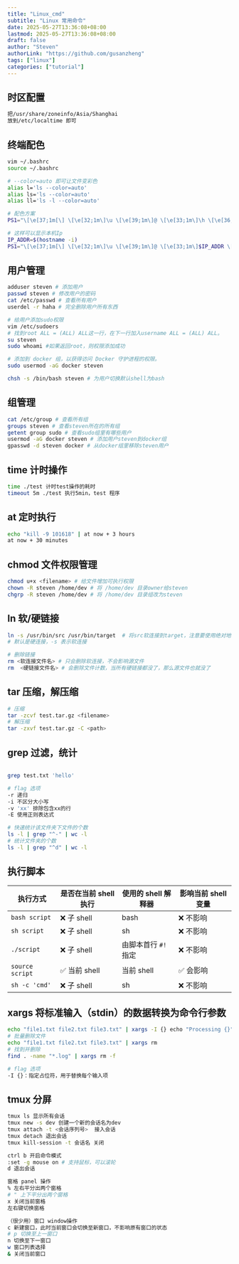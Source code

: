 ```yaml
---
title: "Linux_cmd"
subtitle: "Linux 常用命令"
date: 2025-05-27T13:36:08+08:00
lastmod: 2025-05-27T13:36:08+08:00
draft: false
author: "Steven"
authorLink: "https://github.com/gusanzheng"
tags: ["linux"]
categories: ["tutorial"]
---
```

<!--more-->

## 时区配置
```bash
把/usr/share/zoneinfo/Asia/Shanghai
放到/etc/localtime 即可
```

## 终端配色
```bash
vim ~/.bashrc
source ~/.bashrc

# --color=auto 即可让文件变彩色
alias l='ls --color=auto'
alias ls='ls --color=auto'
alias ll='ls -l --color=auto'

# 配色方案
PS1="\[\e[37;1m[\] \[\e[32;1m\]\u \[\e[39;1m\]@ \[\e[33;1m\]\h \[\e[36;1m\]\w \[\e[37;1m\]] \t \n\[\e[32;1m\]\$ \[\e[0m\]"

# 这样可以显示本机Ip
IP_ADDR=$(hostname -i)
PS1="\[\e[37;1m[\] \[\e[32;1m\]\u \[\e[39;1m\]@ \[\e[33;1m\]$IP_ADDR \[\e[36;1m\]\w \[\e[37;1m\]] \t \n\[\e[32;1m\]\$ \[\e[0m\]"
```

## 用户管理

```bash
adduser steven # 添加用户
passwd steven # 修改用户的密码
cat /etc/passwd # 查看所有用户 
userdel -r haha # 完全删除用户所有东西

# 给用户添加sudo权限
vim /etc/sudoers
# 找到root ALL = (ALL) ALL这一行，在下一行加入username ALL = (ALL) ALL。
su steven
sudo whoami #如果返回root，则权限添加成功

# 添加到 docker 组，以获得访问 Docker 守护进程的权限。
sudo usermod -aG docker steven

chsh -s /bin/bash steven # 为用户切换默认shell为bash
```
## 组管理

```bash
cat /etc/group # 查看所有组
groups steven # 查看steven所在的所有组
getent group sudo # 查看sudo组里有哪些用户
usermod -aG docker steven # 添加用户steven到docker组
gpasswd -d steven docker # 从docker组里移除steven用户
```

## time 计时操作

```bash
time ./test 计时test操作的耗时
timeout 5m ./test 执行5min，test 程序
```

## at 定时执行

```bash
echo "kill -9 101618" | at now + 3 hours
at now + 30 minutes
```

## chmod 文件权限管理

```bash
chmod u+x <filename> # 给文件增加可执行权限
chown -R steven /home/dev # 将 /home/dev 目录owner给steven
chgrp -R steven /home/dev # 将 /home/dev 目录组改为steven
```


## ln 软/硬链接
```bash
ln -s /usr/bin/src /usr/bin/target  # 将src软连接到target，注意要使用绝对地址
# 默认是硬连接，-s 表示软连接

# 删除链接
rm <软连接文件名> # 只会删除软连接，不会影响源文件
rm  <硬链接文件名> # 会删除文件计数，当所有硬链接都没了，那么源文件也就没了
```

## tar 压缩，解压缩
```bash
# 压缩
tar -zcvf test.tar.gz <filename>
# 解压缩
tar -zxvf test.tar.gz -C <path>
```


## grep 过滤，统计
```bash

grep test.txt 'hello'

# flag 选项
-r 递归
-i 不区分大小写
-v 'xx' 排除包含xx的行
-E 使用正则表达式

# 快速统计该文件夹下文件的个数
ls -l | grep "^-" | wc -l
# 统计文件夹的个数
ls -l | grep "^d" | wc -l
```

## 执行脚本

| 执行方式        | 是否在当前 shell 执行 | 使用的 shell 解释器  | 影响当前 shell 变量 |
| --------------- | --------------------- | -------------------- | ------------------- |
| `bash script`   | ❌ 子 shell            | bash                 | ❌ 不影响            |
| `sh script`     | ❌ 子 shell            | sh                   | ❌ 不影响            |
| `./script`      | ❌ 子 shell            | 由脚本首行 `#!` 指定 | ❌ 不影响            |
| `source script` | ✅ 当前 shell          | 当前 shell           | ✅ 会影响            |
| `sh -c 'cmd'`   | ❌ 子 shell            | sh                   | ❌ 不影响            |


## xargs  将标准输入（stdin）的数据转换为命令行参数

```bash
echo "file1.txt file2.txt file3.txt" | xargs -I {} echo "Processing {}"
# 批量删除文件 
echo "file1.txt file2.txt file3.txt" | xargs rm
# 找到并删除
find . -name "*.log" | xargs rm -f

# flag 选项
-I {}：指定占位符，用于替换每个输入项
```


## tmux 分屏

```bash
tmux ls 显示所有会话
tmux new -s dev 创建一个新的会话名为dev
tmux attach -t <会话序列号>  接入会话
tmux detach 退出会话
tmux kill-session -t 会话名 关闭

ctrl b 开启命令模式
:set -g mouse on # 支持鼠标，可以滚轮
d 退出会话

窗格 panel 操作
% 左右平分出两个窗格
# " 上下平分出两个窗格
x 关闭当前窗格
左右键切换窗格

（很少用）窗口 window操作
c 新建窗口，此时当前窗口会切换至新窗口，不影响原有窗口的状态
# p 切换至上一窗口
n 切换至下一窗口
w 窗口列表选择
& 关闭当前窗口
```